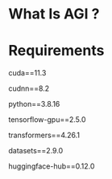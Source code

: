 # What Is AGI ?

# Requirements

cuda==11.3

cudnn==8.2

python==3.8.16

tensorflow-gpu==2.5.0

transformers==4.26.1

datasets==2.9.0

huggingface-hub==0.12.0
